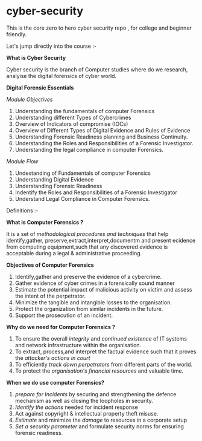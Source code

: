# cyber-security

This is the core zero to hero cyber security repo , for college and beginner friendly.

Let's jump directly into the course :-

**What is Cyber Security**

Cyber security is the branch of Computer studies where do we research, analyise the digital forensics of cyber world.



**Digital Forensic Essentials** 

*Module Objectives*

1. Understanding the fundamentals of computer Forensics
2. Understanding different Types of Cybercrimes 
3. Overview of Indicators of compromise (IOCs)
4. Overview of Different Types of Digital Evidence and Rules of Evidence
5. Understanding Forensic Readiness planning and Business Continuity.
6. Understanding the Roles and Responsibilities of a Forensic Investigator.
7. Understanding the legal compliance in computer Forensics.

*Module Flow*

1. Undestanding of Fundamentals of computer Forensics
2. Understanding Digital Evidence
3. Understanding Forensic Readiness
4. Indentify the Roles and Responsibilities of a Forensic Investigator
5. Understand Legal Compliance in Computer Forensics.

Definitions :- 

**What is Computer Forensics ?**

It is a set of *methodological procedures and techniques* that help identify,gather, preserve,extract,interpret,documentm and present ecidence from computing equipment,such that any discovered evidence is acceptable during a legal & administrative proceeding.

**Objectives of Computer Forensics**

1. Identify,gather and preserve the evidence of a cybercrime.
2. Gather evidence of cyber crimes in a forensically sound manner
3. Estimate the potential impact of malicious activity on victim and assess the intent of the perpetrator.
4. Minimize the tangible and intangible losses to the organisation.
5. Protect the organization from similar incidents in the future.
6. Support the prosecution of an incident.

**Why do we need for Computer Forensics ?**

1. To ensure the overall *integrity* and *continued existence* of IT systems and network infrastructure within the organisation.
2. To extract, process,and interpret the factual evidence such that it proves the *attacker's actions in court*
3. To efficiently *track down perpetrators* from different parts of the world.
4. To protect the *organisation's financial resources* and valuable time.

**When we do use computer Forensics?**

1. *prepare for Incidents* by securing and strengthening the defence mechanism as well as closing the loopholes in security.
2. *Identify the actions* needed for incident response
3. Act against copyright & intellectual property theft misuse.
4. *Estimate* and minimize the *damage* to resources in a corporate setup
5. *Set a security parameter* and formulate security norms for ensuring forensic readiness.






